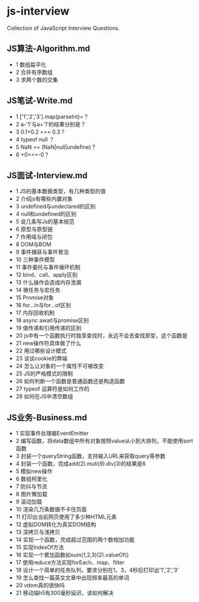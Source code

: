 # js-interview
Collection of JavaScript Interview Questions.
## JS算法-Algorithm.md

- 1 数组扁平化
- 2 合并有序数组
- 3 求两个数的交集

## JS笔试-Write.md
- 1 ['1','2','3'].map(parseInt)=？
- 2 a-'1'与a+'1'的结果分别是？
- 3 0.1+0.2 === 0.3？
- 4 typeof null ？
- 5 NaN == (NaN|null|undefine)？
- 6 +0===-0？
## JS面试-Interview.md
- 1 JS的基本数据类型，有几种类型的值
- 2 介绍js有哪些内置对象
- 3 undefined与undeclared的区别
- 4 null和undefined的区别
- 5 说几条写Js的基本规范
- 6 原型与原型链
- 7 作用域与闭包
- 8 DOM与BOM
- 9 事件捕获与事件冒泡
- 10 三种事件模型
- 11 事件委托与事件循环机制
- 12 bind、call、apply区别
- 13 什么操作会造成内存泄漏
- 14 微任务与宏任务
- 15 Promise对象
- 16 for...in与for...of区别
- 17 内存回收机制
- 18 async await与promise区别
- 19 值传递和引用传递的区别
- 20 js中有一个函数执行时独享查找时，永远不会去查找原型，这个函数是
- 21 new操作符具体做了什么
- 22 用过哪些设计模式
- 23 谈谈cookie的弊端
- 24 怎么让对象的一个属性不可被改变
- 25 JS的严格模式的限制
- 26 如何判断一个函数是普通函数还是构造函数
- 27 typeof 运算符是如何工作的
- 28 如何在JS中清空数组
## JS业务-Business.md
- 1 实现事件处理器EventEmitter
- 2 编写函数，将data数组中所有对象按照value从小到大排列，不能使用sort函数
- 3 封装一个queryString函数，支持输入URL来获取query等参数
- 4 封装一个函数，完成add(2).muti(9).div(3)的结果是6
- 5 模拟new操作
- 6 数组柯里化
- 7 防抖与节流
- 8 图片懒加载
- 9 滚动加载
- 10 渲染几万条数据不卡住页面
- 11 打印出当前网页使用了多少种HTML元素
- 12 虚拟DOM转化为真实DOM结构
- 13 深拷贝与浅拷贝
- 14 实现一个函数，完成超过范围的两个数相加功能
- 15 实现IndexOf方法
- 16 实现一个累加函数如sum(1,2,3)(2).valueOf()
- 17 使用reduce方法实现forEach、map、filter
- 18 设计一个简单的任务队列，要求分别在1，3，4秒后打印出'1','2','3'
- 19 怎么查找一篇英文文章中出现频率最高的单词
- 20 vdom真的很快吗
- 21 移动端h5有300毫秒延迟，该如何解决